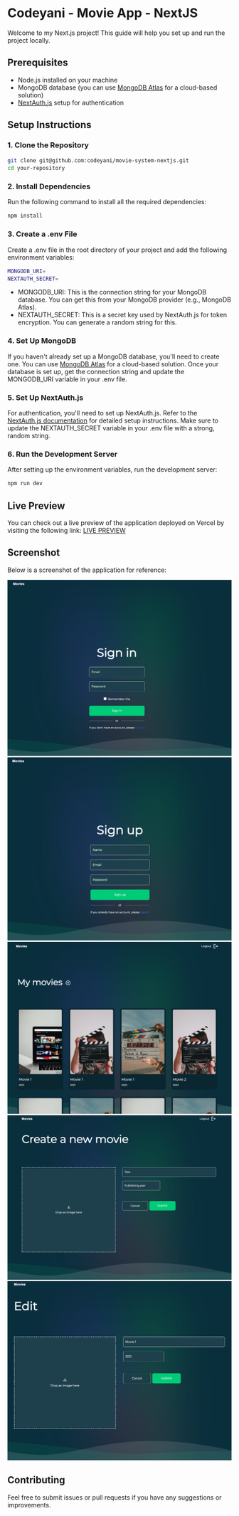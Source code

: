 # Codeyani - Movie App - NextJS

Welcome to my Next.js project! This guide will help you set up and run the project locally.

## Prerequisites

- Node.js installed on your machine
- MongoDB database (you can use [MongoDB Atlas](https://www.mongodb.com/cloud/atlas) for a cloud-based solution)
- [NextAuth.js](https://next-auth.js.org/getting-started/introduction) setup for authentication

## Setup Instructions

### 1. Clone the Repository

```bash
git clone git@github.com:codeyani/movie-system-nextjs.git
cd your-repository
```

### 2.  Install Dependencies

Run the following command to install all the required dependencies:

```bash
npm install

```

### 3. Create a .env File

Create a .env file in the root directory of your project and add the following environment variables:

```bash
MONGODB_URI=
NEXTAUTH_SECRET=
```
- MONGODB_URI: This is the connection string for your MongoDB database. You can get this from your MongoDB provider (e.g., MongoDB Atlas).
- NEXTAUTH_SECRET: This is a secret key used by NextAuth.js for token encryption. You can generate a random string for this.

### 4. Set Up MongoDB

If you haven't already set up a MongoDB database, you'll need to create one. You can use [MongoDB Atlas](https://www.mongodb.com/products/platform/atlas-database) for a cloud-based solution. Once your database is set up, get the connection string and update the MONGODB_URI variable in your .env file.

### 5. Set Up NextAuth.js

For authentication, you'll need to set up NextAuth.js. Refer to the [NextAuth.js documentation](https://next-auth.js.org/getting-started/introduction) for detailed setup instructions. Make sure to update the NEXTAUTH_SECRET variable in your .env file with a strong, random string.

### 6. Run the Development Server
After setting up the environment variables, run the development server:

```bash
npm run dev
```

## Live Preview
You can check out a live preview of the application deployed on Vercel by visiting the following link:
[LIVE PREVIEW](https://movie-system-nextjs-eplhlofm7-codeyanis-projects.vercel.app/)

## Screenshot
Below is a screenshot of the application for reference:

![Login Page](images/login.png)
![Register Page](images/register.png)
![Home Page](images/home.png)
![Add Page](images/add.png)
![Edit Page](images/edit.png)

## Contributing
Feel free to submit issues or pull requests if you have any suggestions or improvements.


